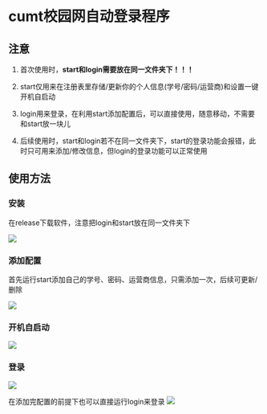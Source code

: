 # cumt校园网自动登录程序

## 注意

1. 首次使用时，**start和login需要放在同一文件夹下！！！**

2. start仅用来在注册表里存储/更新你的个人信息(学号/密码/运营商)和设置一键开机自启动

3. login用来登录，在利用start添加配置后，可以直接使用，随意移动，不需要和start放一块儿

4. 后续使用时，start和login若不在同一文件夹下，start的登录功能会报错，此时只可用来添加/修改信息，但login的登录功能可以正常使用

## 使用方法

### 安装

在release下载软件，注意把login和start放在同一文件夹下

![](https://my-photos-test.oss-cn-hangzhou.aliyuncs.com/2022/202208291519357.png)

### 添加配置

首先运行start添加自己的学号、密码、运营商信息，只需添加一次，后续可更新/删除

![](https://my-photos-test.oss-cn-hangzhou.aliyuncs.com/2022/202208291513010.png)

### 开机自启动

![](https://my-photos-test.oss-cn-hangzhou.aliyuncs.com/2022/202208291524890.png)

### 登录

![](https://my-photos-test.oss-cn-hangzhou.aliyuncs.com/2022/202208291526752.png)

在添加完配置的前提下也可以直接运行login来登录
![](https://my-photos-test.oss-cn-hangzhou.aliyuncs.com/2022/202208291528939.png)
